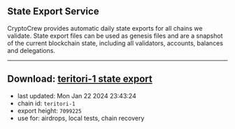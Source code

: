 ## State Export Service
CryptoCrew provides automatic daily state exports for all chains we validate. State export files can be used as genesis files and are a snapshot of the current blockchain state, including all validators, accounts, balances and delegations.

---
**Download: [teritori-1 state export](https://dl.ccvalidators.com/SERVICE/teritori/teritori-1_export_7099225.json)**
---

- last updated: Mon Jan 22 2024 23:43:24
- chain id: `teritori-1`
- export height: `7099225`
- use for: airdrops, local tests, chain recovery
